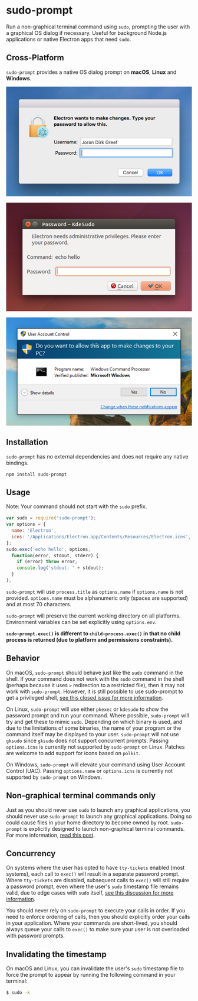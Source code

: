 # sudo-prompt

Run a non-graphical terminal command using `sudo`, prompting the user with a graphical OS dialog if necessary. Useful for background Node.js applications or native Electron apps that need `sudo`.

## Cross-Platform
`sudo-prompt` provides a native OS dialog prompt on **macOS**, **Linux** and **Windows**.

![macOS](./macos.png)

![Linux](./linux.png)

![Windows](./windows.png)

## Installation
`sudo-prompt` has no external dependencies and does not require any native bindings.
```
npm install sudo-prompt
```

## Usage
Note: Your command should not start with the `sudo` prefix.
```javascript
var sudo = require('sudo-prompt');
var options = {
  name: 'Electron',
  icns: '/Applications/Electron.app/Contents/Resources/Electron.icns', // (optional)
};
sudo.exec('echo hello', options,
  function(error, stdout, stderr) {
    if (error) throw error;
    console.log('stdout: ' + stdout);
  }
);
```

`sudo-prompt` will use `process.title` as `options.name` if `options.name` is not provided. `options.name` must be alphanumeric only (spaces are supported) and at most 70 characters.

`sudo-prompt` will preserve the current working directory on all platforms. Environment variables can be set explicitly using `options.env`.

**`sudo-prompt.exec()` is different to `child-process.exec()` in that no child process is returned (due to platform and permissions constraints).**

## Behavior
On macOS, `sudo-prompt` should behave just like the `sudo` command in the shell. If your command does not work with the `sudo` command in the shell (perhaps because it uses `>` redirection to a restricted file), then it may not work with `sudo-prompt`. However, it is still possible to use sudo-prompt to get a privileged shell, [see this closed issue for more information](https://github.com/jorangreef/sudo-prompt/issues/1).

On Linux, `sudo-prompt` will use either `pkexec` or `kdesudo` to show the password prompt and run your command. Where possible, `sudo-prompt` will try and get these to mimic `sudo`. Depending on which binary is used, and due to the limitations of some binaries, the name of your program or the command itself may be displayed to your user. `sudo-prompt` will not use `gksudo` since `gksudo` does not support concurrent prompts. Passing `options.icns` is currently not supported by `sudo-prompt` on Linux. Patches are welcome to add support for icons based on `polkit`.

On Windows, `sudo-prompt` will elevate your command using User Account Control (UAC). Passing `options.name` or `options.icns` is currently not supported by `sudo-prompt` on Windows.

## Non-graphical terminal commands only
Just as you should never use `sudo` to launch any graphical applications, you should never use `sudo-prompt` to launch any graphical applications. Doing so could cause files in your home directory to become owned by root. `sudo-prompt` is explicitly designed to launch non-graphical terminal commands. For more information, [read this post](http://www.psychocats.net/ubuntu/graphicalsudo).

## Concurrency
On systems where the user has opted to have `tty-tickets` enabled (most systems), each call to `exec()` will result in a separate password prompt. Where `tty-tickets` are disabled, subsequent calls to `exec()` will still require a password prompt, even where the user's `sudo` timestamp file remains valid, due to edge cases with `sudo` itself, [see this discussion for more information](https://github.com/jorangreef/sudo-prompt/pull/76).

You should never rely on `sudo-prompt` to execute your calls in order. If you need to enforce ordering of calls, then you should explicitly order your calls in your application. Where your commands are short-lived, you should always queue your calls to `exec()` to make sure your user is not overloaded with password prompts.

## Invalidating the timestamp
On macOS and Linux, you can invalidate the user's `sudo` timestamp file to force the prompt to appear by running the following command in your terminal:

```sh
$ sudo -k
```

